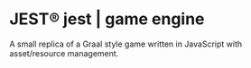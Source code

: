 # JEST® jest | game engine
A small replica of a Graal style game written in JavaScript with asset/resource management.
